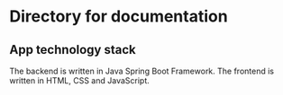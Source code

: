 # Directory for documentation

## App technology stack

The backend is written in Java Spring Boot Framework. The frontend is written in HTML, CSS and JavaScript.